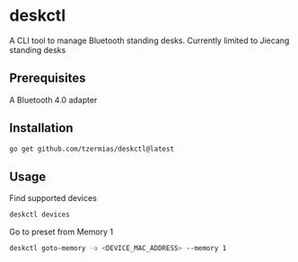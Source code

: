 # deskctl

A CLI tool to manage Bluetooth standing desks.
Currently limited to Jiecang standing desks


## Prerequisites

A Bluetooth 4.0 adapter

## Installation
```bash
go get github.com/tzermias/deskctl@latest
```

## Usage
Find supported devices
```bash
deskctl devices
```

Go to preset from Memory 1
```bash
deskctl goto-memory -a <DEVICE_MAC_ADDRESS> --memory 1
```
